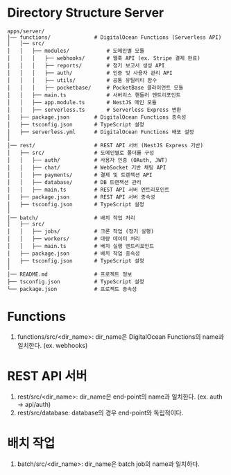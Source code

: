 # Directory Structure Server

```
apps/server/
│── functions/              # DigitalOcean Functions (Serverless API)
│   │── src/
│   │   ├── modules/            # 도메인별 모듈
│   │   │   ├── webhooks/       # 웹훅 API (ex. Stripe 결제 완료)
│   │   │   ├── reports/        # 정기 보고서 생성 API
│   │   │   ├── auth/           # 인증 및 사용자 관리 API
│   │   │   ├── utils/          # 공통 유틸리티 함수
│   │   │   ├── pocketbase/     # PocketBase 클라이언트 모듈
│   │   ├── main.ts             # 서버리스 핸들러 엔트리포인트
│   │   ├── app.module.ts       # NestJS 메인 모듈
│   │   ├── serverless.ts       # Serverless Express 변환
│   ├── package.json        # DigitalOcean Functions 종속성
│   ├── tsconfig.json       # TypeScript 설정
│   ├── serverless.yml      # DigitalOcean Functions 배포 설정
│
│── rest/                   # REST API 서버 (NestJS Express 기반)
│   ├── src/                # 도메인별로 폴더를 구성
│   │   ├── auth/           # 사용자 인증 (OAuth, JWT)
│   │   ├── chat/           # WebSocket 기반 채팅 API
│   │   ├── payments/       # 결제 및 트랜잭션 API
│   │   ├── database/       # DB 트랜잭션 관리 
│   │   ├── main.ts         # REST API 서버 엔트리포인트
│   ├── package.json        # REST API 서버 종속성
│   ├── tsconfig.json       # TypeScript 설정
│
│── batch/                  # 배치 작업 처리
│   ├── src/
│   │   ├── jobs/           # 크론 작업 (정기 실행)
│   │   ├── workers/        # 대량 데이터 처리
│   │   ├── main.ts         # 배치 실행 엔트리포인트
│   ├── package.json        # 배치 작업 종속성
│   ├── tsconfig.json       # TypeScript 설정
│
│── README.md               # 프로젝트 정보
├── tsconfig.json           # TypeScript 설정
└── package.json            # 프로젝트 종속성
```

# Functions

1. functions/src/<dir_name>: dir_name은 DigitalOcean Functions의 name과 일치한다. (ex. webhooks)

# REST API 서버

1. rest/src/<dir_name>: dir_name은 end-point의 name과 일치한다. (ex. auth -> api/auth)
2. rest/src/database: database의 경우 end-point와 독립적이다.

# 배치 작업

1. batch/src/<dir_name>: dir_name은 batch job의 name과 일치하다.